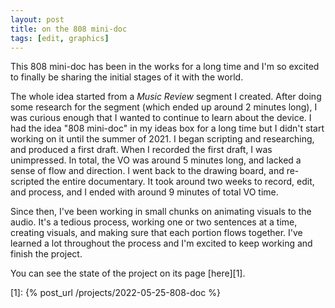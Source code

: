 ```yaml
---
layout: post
title: on the 808 mini-doc
tags: [edit, graphics]
---
```

This 808 mini-doc has been in the works for a long time and I'm so excited to finally be sharing the initial stages of it with the world.

The whole idea started from a *Music Review* segment I created. After doing some research for the segment (which ended up around 2 minutes long), I was curious enough that I wanted to continue to learn about the device. I had the idea "808 mini-doc" in my ideas box for a long time but I didn't start working on it until the summer of 2021. I began scripting and researching, and produced a first draft. When I recorded the first draft, I was unimpressed. In total, the VO was around 5 minutes long, and lacked a sense of flow and direction. I went back to the drawing board, and re-scripted the entire documentary. It took around two weeks to record, edit, and process, and I ended with around 9 minutes of total VO time.

Since then, I've been working in small chunks on animating visuals to the audio. It's a tedious process, working one or two sentences at a time, creating visuals, and making sure that each portion flows together. I've learned a lot throughout the process and I'm excited to keep working and finish the project.

You can see the state of the project on its page [here][1].

[1]: {% post_url /projects/2022-05-25-808-doc %}